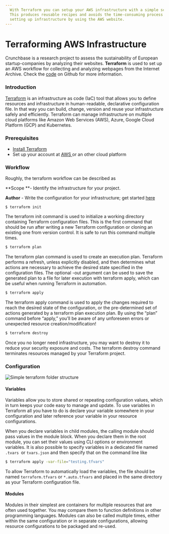 ```yaml
---
  With Terraform you can setup your AWS infrastructure with a simple script.
  This produces reusable recipes and avoids the time-consuming process of
  setting up infrastructure by using the AWS website.
---
```


# Terraforming AWS Infrastructure

Crunchbase is a research project to assess the sustainability of European startup-companies by analyzing their websites. **Terraform** is used to set up an AWS workflow for collecting and analyzing webpages from the Internet Archive. Check the [code](https://github.com/UtrechtUniversity/ia-webscraping) on Github for more information.

### Introduction

[Terraform](https://www.terraform.io/intro/index.html]) is an infrastructure as code (IaC) tool that allows you to define resources and infrastructure in human-readable, declarative configuration file. In that way you can build, change, version and reuse your infrastructure safely and efficiently. Terraform can manage infrastructure on multiple cloud platforms like Amazon Web Services (AWS), Azure, Google Cloud Platform (GCP) and Kubernetes.

### Prerequisites

* [Install Terraform](https://learn.hashicorp.com/tutorials/terraform/install-cli?in=terraform/aws-get-started)
* Set up your account at [AWS ](https://aws.amazon.com/premiumsupport/knowledge-center/create-and-activate-aws-account/)or an other cloud platform

### Workflow

Roughly, the terraform workflow can be described as

**Scope **-  Identify the infrastructure for your project.

**Author** - Write the configuration for your infrastructure; get started [here](https://learn.hashicorp.com/tutorials/terraform/aws-build?in=terraform/aws-get-started)

```
$ terraform init
```

The terraform init command is used to initialize a working directory containing Terraform configuration files. This is the first command that should be run after writing a new Terraform configuration or cloning an existing one from version control. It is safe to run this command multiple times.

```bash
$ terraform plan
```

The terraform plan command is used to create an execution plan. Terraform performs a refresh, unless explicitly disabled, and then determines what actions are necessary to achieve the desired state specified in the configuration files. The optional -out argument can be used to save the generated plan to a file for later execution with terraform apply, which can be useful when running Terraform in automation.

```bash
$ terraform apply
```

The terraform apply command is used to apply the changes required to reach the desired state of the configuration, or the pre-determined set of actions generated by a terraform plan execution plan. By using the “plan” command before “apply,” you’ll be aware of any unforeseen errors or unexpected resource creation/modification!

```bash
$ terraform destroy
```

Once you no longer need infrastructure, you may want to destroy it to reduce your security exposure and costs. The terraform destroy command terminates resources managed by your Terraform project.

### Configuration

![Simple terraform folder structure](<../.gitbook/assets/tf\_structure (3).png>)

#### Variables

Variables allow you to store shared or repeating configuration values, which in turn keeps your code easy to manage and update. To use variables in Terraform all you have to do is declare your variable somewhere in your configuration and later reference your variable in your resource configurations.&#x20;

When you declare variables in child modules, the calling module should pass values in the module block. When you declare them in the root module, you can set their values using CLI options or environment variables. It is also possible to specify variables in a dedicated file named `.tvars `or `tvars.json` and then specify that on the command line like

```bash
$ terraform apply -var-file="testing.tfvars"
```

To allow Terraform to automatically load the variables, the file should be named `terraform.tfvars` or `*.auto.tfvars` and placed in the same directory as your Terraform configuration file.

#### Modules

Modules in their simplest are containers for multiple resources that are often used together. You may compare them to function definitions in other programming languages. Modules can also be called multiple times, either within the same configuration or in separate configurations, allowing resource configurations to be packaged and re-used.
